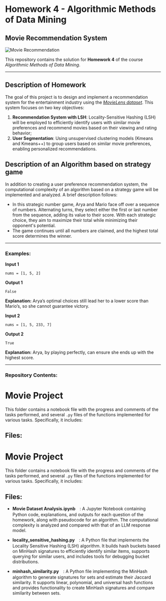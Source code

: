 # Homework 4 - Algorithmic Methods of Data Mining

## Movie Recommendation System 

![Movie Recommendation](https://www.justwatch.com/appassets/img/home/global-home-bg-comp.png)

This repository contains the solution for **Homework 4** of the course *Algorithmic Methods of Data Mining*.

---

## Description of Homework
The goal of this project is to design and implement a recommendation system for the entertainment industry using the [*MovieLens dataset*](https://www.kaggle.com/datasets/grouplens/movielens-20m-dataset?select=rating.csv). This system focuses on two key objectives:  

1. **Recommendation System with LSH**: Locality-Sensitive Hashing (LSH) will be employed to efficiently identify users with similar movie preferences and recommend movies based on their viewing and rating behavior;
2. **User Segmentation**: Using unsupervised clustering models (Kmeans and Kmeans++) to group users based on similar movie preferences, enabling personalized recommendations.

## Description of an Algorithm based on strategy game
In addition to creating a user preference recommendation system, the computational complexity of an algorithm based on a strategy game will be implemented and analyzed. A brief description follows:
- In this strategic number game, Arya and Mario face off over a sequence of numbers. Alternating turns, they select either the first or last number from the sequence, adding its value to their score. With each strategic choice, they aim to maximize their total while minimizing their opponent's potential. 
- The game continues until all numbers are claimed, and the highest total score determines the winner.
  
---

### Examples:

**Input 1**

```nums = [1, 5, 2]```

**Output 1**

```False```

**Explanation:** Arya’s optimal choices still lead her to a lower score than Mario’s, so she cannot guarantee victory.

**Input 2**

```nums = [1, 5, 233, 7]```

**Output 2**

```True```

**Explanation:** Arya, by playing perfectly, can ensure she ends up with the highest score.

---

### Repository Contents:

# Movie Project

This folder contains a notebook file with the progress and comments of the tasks performed, and several `.py` files of the functions implemented for various tasks. Specifically, it includes:

## Files:

# Movie Project

This folder contains a notebook file with the progress and comments of the tasks performed, and several `.py` files of the functions implemented for various tasks. Specifically, it includes:

## Files:

- **Movie Dataset Analysis.ipynb** <img src="https://upload.wikimedia.org/wikipedia/commons/thumb/3/38/Jupyter_logo.svg/1200px-Jupyter_logo.svg.png" style="vertical-align: -5px;" width="10" >: A Jupyter Notebook containing Python code, explanations, and outputs for each question of the homework, along with pseudocode for an algorithm. The computational complexity is analyzed and compared with that of an LLM response model.

- **locality_sensitive_hashing.py** <img src="https://cdn.iconscout.com/icon/free/png-256/python-14-569257.png"  style="vertical-align: -5px;"  width="10">: A Python file that implements the Locality Sensitive Hashing (LSH) algorithm. It builds hash buckets based on MinHash signatures to efficiently identify similar items, supports querying for similar users, and includes tools for debugging bucket distributions.

- **minhash_similarity.py** <img src="https://cdn.iconscout.com/icon/free/png-256/python-14-569257.png"  style="vertical-align: -5px;" width="10" >: A Python file implementing the MinHash algorithm to generate signatures for sets and estimate their Jaccard similarity. It supports linear, polynomial, and universal hash functions and provides functionality to create MinHash signatures and compare similarity between sets.





